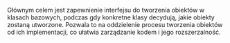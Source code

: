 Głównym celem jest zapewnienie interfejsu do tworzenia obiektów w klasach bazowych, podczas gdy konkretne klasy decydują, jakie obiekty zostaną utworzone. Pozwala to na oddzielenie procesu tworzenia obiektów od ich implementacji, co ułatwia zarządzanie kodem i jego rozszerzalność.


